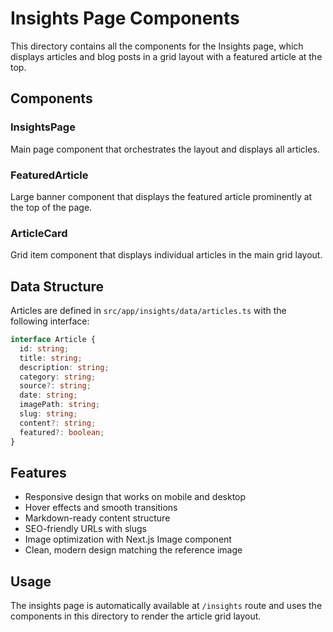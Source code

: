 # Insights Page Components

This directory contains all the components for the Insights page, which displays articles and blog posts in a grid layout with a featured article at the top.

## Components

### InsightsPage
Main page component that orchestrates the layout and displays all articles.

### FeaturedArticle
Large banner component that displays the featured article prominently at the top of the page.

### ArticleCard
Grid item component that displays individual articles in the main grid layout.

## Data Structure

Articles are defined in `src/app/insights/data/articles.ts` with the following interface:

```typescript
interface Article {
  id: string;
  title: string;
  description: string;
  category: string;
  source?: string;
  date: string;
  imagePath: string;
  slug: string;
  content?: string;
  featured?: boolean;
}
```

## Features

- Responsive design that works on mobile and desktop
- Hover effects and smooth transitions
- Markdown-ready content structure
- SEO-friendly URLs with slugs
- Image optimization with Next.js Image component
- Clean, modern design matching the reference image

## Usage

The insights page is automatically available at `/insights` route and uses the components in this directory to render the article grid layout.
